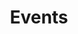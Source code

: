---
title: Events
layout: collection
permalink: /events
collection: events
entries_layout: grid
classes: wide
---